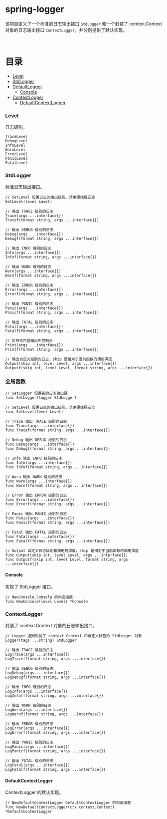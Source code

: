 # spring-logger

该项目定义了一个标准的日志输出接口 `StdLogger` 和一个封装了 context.Context 对象的日志输出接口 `ContextLogger`，并分别提供了默认实现。

<br>

# 目录

- [Level](#level)
- [StdLogger](#stdlogger)
- [DefaultLogger](#defaultlogger)
	- [Console](#console)
- [ContextLogger](#contextlogger)
	- [DefaultContextLogger](#defaultcontextlogger)

### Level

日志级别。

	TraceLevel
	DebugLevel
	InfoLevel
	WarnLevel
	ErrorLevel
	PanicLevel
	FatalLevel

### StdLogger

标准日志输出接口。

    // SetLevel 设置日志的输出级别，请确保线程安全
	SetLevel(level Level)

	// 输出 TRACE 级别的日志
	Trace(args ...interface{})
	Tracef(format string, args ...interface{})

	// 输出 DEBUG 级别的日志
	Debug(args ...interface{})
	Debugf(format string, args ...interface{})

	// 输出 INFO 级别的日志
	Info(args ...interface{})
	Infof(format string, args ...interface{})

	// 输出 WARN 级别的日志
	Warn(args ...interface{})
	Warnf(format string, args ...interface{})

	// 输出 ERROR 级别的日志
	Error(args ...interface{})
	Errorf(format string, args ...interface{})

	// 输出 PANIC 级别的日志
	Panic(args ...interface{})
	Panicf(format string, args ...interface{})

	// 输出 FATAL 级别的日志
	Fatal(args ...interface{})
	Fatalf(format string, args ...interface{})

	// 将日志内容输出到控制台
	Print(args ...interface{})
	Printf(format string, args ...interface{})

	// 输出自定义级别的日志，skip 是相对于当前函数的调用深度
	Output(skip int, level Level, args ...interface{})
	Outputf(skip int, level Level, format string, args ...interface{})

### 全局函数

	// SetLogger 设置新的日志输出器
	func SetLogger(logger StdLogger)

	// SetLevel 设置日志的输出级别，请确保线程安全
	func SetLevel(level Level)

	// Trace 输出 TRACE 级别的日志
	func Trace(args ...interface{})
	func Tracef(format string, args ...interface{})

	// Debug 输出 DEBUG 级别的日志
	func Debug(args ...interface{})
	func Debugf(format string, args ...interface{})

	// Info 输出 INFO 级别的日志
	func Info(args ...interface{})
	func Infof(format string, args ...interface{})

	// Warn 输出 WARN 级别的日志
	func Warn(args ...interface{})
	func Warnf(format string, args ...interface{})

	// Error 输出 ERROR 级别的日志
	func Error(args ...interface{})
	func Errorf(format string, args ...interface{})

	// Panic 输出 PANIC 级别的日志
	func Panic(args ...interface{})
	func Panicf(format string, args ...interface{})

	// Fatal 输出 FATAL 级别的日志
	func Fatal(args ...interface{})
	func Fatalf(format string, args ...interface{})

	// Output 自定义日志级别和调用栈深度，skip 是相对于当前函数的调用深度
	func Output(skip int, level Level, args ...interface{})
	func Outputf(skip int, level Level, format string, args ...interface{})

#### Console

实现了 StdLogger 接口。

    // NewConsole Console 的构造函数
    func NewConsole(level Level) *Console

### ContextLogger

封装了 context.Context 对象的日志输出接口。

	// Logger 返回封装了 context.Context 和自定义标签的 StdLogger 对象
	Logger(tags ...string) StdLogger

	// 输出 TRACE 级别的日志
	LogTrace(args ...interface{})
	LogTracef(format string, args ...interface{})

	// 输出 DEBUG 级别的日志
	LogDebug(args ...interface{})
	LogDebugf(format string, args ...interface{})

	// 输出 INFO 级别的日志
	LogInfo(args ...interface{})
	LogInfof(format string, args ...interface{})

	// 输出 WARN 级别的日志
	LogWarn(args ...interface{})
	LogWarnf(format string, args ...interface{})

	// 输出 ERROR 级别的日志
	LogError(args ...interface{})
	LogErrorf(format string, args ...interface{})

	// 输出 PANIC 级别的日志
	LogPanic(args ...interface{})
	LogPanicf(format string, args ...interface{})

	// 输出 FATAL 级别的日志
	LogFatal(args ...interface{})
	LogFatalf(format string, args ...interface{})

#### DefaultContextLogger

ContextLogger 的默认实现。

	// NewDefaultContextLogger DefaultContextLogger 的构造函数
	func NewDefaultContextLogger(ctx context.Context) *DefaultContextLogger